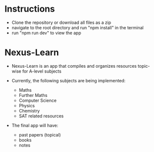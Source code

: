 # Instructions
- Clone the repository or download all files as a zip
- navigate to the root directory and run "npm install" in the terminal
- run "npm run dev" to view the app
  
# Nexus-Learn
- Nexus-Learn is an app that compiles and organizes resources topic-wise for A-level subjects
- Currently, the following subjects are being implemented:
  - Maths
  - Further Maths
  - Computer Science
  - Physics
  - Chemistry
  - SAT related resources

- The final app will have:
  - past papers (topical)
  - books
  - notes
 
